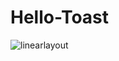 # Hello-Toast
![linearlayout](https://user-images.githubusercontent.com/50479152/161816469-cb7eb1c1-a81b-43a5-b0be-87e297cc575f.gif)
